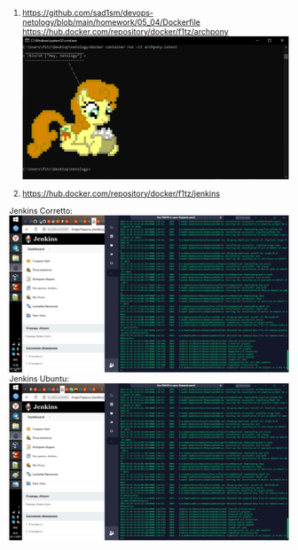 1.  https://github.com/sad1sm/devops-netology/blob/main/homework/05_04/Dockerfile
https://hub.docker.com/repository/docker/f1tz/archpony
![](pony.png)

2.  https://hub.docker.com/repository/docker/f1tz/jenkins  

Jenkins Corretto:  
![](jcorretto.png)  
Jenkins Ubuntu:  
![](jubuntu.png)  
